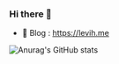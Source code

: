 ### Hi there 👋

- 🤔 Blog : https://levih.me

![Anurag's GitHub stats](https://github-readme-stats.vercel.app/api?username=kyu91&show_icons=true&theme=radical)

<!--
**SeokKyuHong/SeokKyuHong** is a ✨ _special_ ✨ repository because its `README.md` (this file) appears on your GitHub profile.

Here are some ideas to get you started:

- 🔭 I’m currently working on ...
- 🌱 I’m currently learning ...
- 👯 I’m looking to collaborate on ...
- 🤔 I’m looking for help with ...
- 💬 Ask me about ...
- 📫 How to reach me: ...
- 😄 Pronouns: ...
- ⚡ Fun fact: ...
-->
